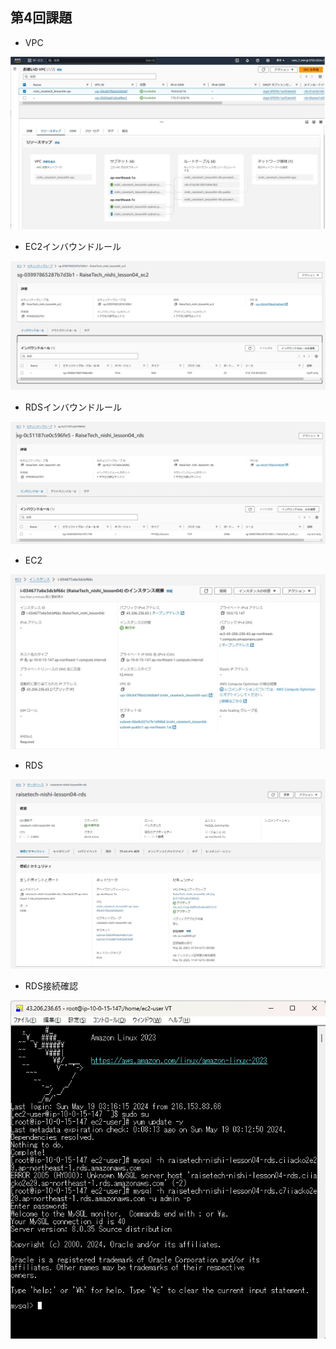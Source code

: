 ## 第4回課題
  - VPC

  ![VPC](/lecture04/images/VPC.jpg)

  - EC2インバウンドルール

  ![EC2 インバウンドルール](/lecture04/images/EC2インバウンドルール.jpg)

  - RDSインバウンドルール

  ![RDS インバウンドルール](/lecture04/images/RDSインバウンドルール.jpg)
  
  - EC2

  ![EC2](/lecture04/images/EC2.jpg)

  - RDS

  ![RDS](/lecture04/images/RDS.jpg)

  - RDS接続確認

  ![RDS接続確認](/lecture04/images/RDS接続確認.jpg)
